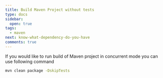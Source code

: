 ```yaml
---
title: Build Maven Project without tests
type: docs
sidebar:
  open: true
tags:
  - maven
next: know-what-dependency-do-you-have
comments: true
---
```


If you would like to run build of Maven project in concurrent mode you can use following command
```bash
mvn clean package -DskipTests
```

